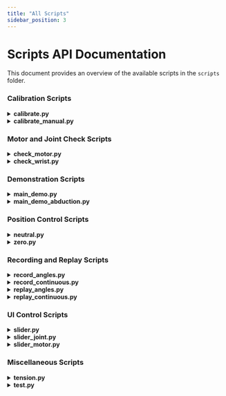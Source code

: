 ```yaml
---
title: "All Scripts"
sidebar_position: 3
---
```


# Scripts API Documentation

This document provides an overview of the available scripts in the `scripts` folder.

### Calibration Scripts

<details>
<summary><strong>calibrate.py</strong></summary>

Calibrates the ORCA Hand. This script reads the calibration sequence from the hand's configuration and applies it.

Args:
- <strong>model_path</strong> (<strong>str</strong>) – Path to the orcahand model folder (e.g., `/path/to/orcahand_v1_right`).

<strong>Example:</strong>
```bash
python scripts/calibrate.py /path/to/orcahand_v1_right
```
</details>

<details>
<summary><strong>calibrate_manual.py</strong></summary>

Manually calibrates the ORCA Hand. This script guides the user through a manual calibration process.

<strong>Args:</strong>
- <strong>model_path</strong> (<strong>str</strong>) – Path to the orcahand model folder (e.g., `/path/to/orcahand_v1_right`).

<strong>Example:</strong>
```bash
python scripts/calibrate_manual.py /path/to/orcahand_v1_right
```
</details>

### Motor and Joint Check Scripts

<details>
<summary><strong>check_motor.py</strong></summary>

Checks a specific motor (ID 2) by setting its operating mode to current-based position control, enabling torque, and then incrementally increasing its target position. It prints the current and target positions. This script appears to be hardcoded for a specific motor and setup.

<strong>Args:</strong>
- None

<strong>Example:</strong>
```bash
python scripts/check_motor.py
```
</details>

<details>
<summary><strong>check_wrist.py</strong></summary>

Checks the wrist motor (ID 2) by setting its operating mode to position control, enabling torque, and then incrementally increasing its target position. It prints the current and target positions. This script also appears to be hardcoded for a specific motor and setup.

<strong>Args:</strong>
- None

<strong>Example:</strong>
```bash
python scripts/check_wrist.py
```
</details>

### Demonstration Scripts

<details>
<summary><strong>main_demo.py</strong></summary>

Runs a demonstration of the ORCA Hand, making the fingers perform a wave-like motion. It initializes the hand, defines joint ranges, and then continuously updates joint positions to create the animation. The script uses a hardcoded model path.

<strong>Args:<strong>
- None

<strong>Example:<strong>
```bash
python scripts/main_demo.py
```
</details>

<details>
<summary><strong>main_demo_abduction.py</strong></summary>

Runs a demonstration of the ORCA Hand, similar to `main_demo.py`, but with a focus on abduction movements. It initializes the hand, defines joint ranges, and then continuously updates joint positions. The script uses a hardcoded model path.

<strong>Args:<strong>
- None

<strong>Example:<strong>
```bash
python scripts/main_demo_abduction.py
```
</details>

### Position Control Scripts

<details>
<summary><strong>neutral.py</strong></summary>

Moves the ORCA Hand to its neutral (home) position. It connects to the hand, enables torque, sets the neutral position, and then disables torque and disconnects.

<strong>Args:<strong>
- <strong>model_path<strong> (<strong>str<strong>) – Path to the hand model directory.

<strong>Example:<strong>
```bash
python scripts/neutral.py /path/to/orcahand_v1_right
```
</details>

<details>
<summary><strong>zero.py</strong></summary>

Moves the wrist joint (motor 17, typically the last motor ID) incrementally. It connects to the hand, enables torque, and then enters a loop to slightly increase the position of the last motor. The script seems to be intended for testing or fine-tuning the wrist motor.

<strong>Args:<strong>
- <strong>model_path<strong> (<strong>str<strong>) – Path to the orcahand model folder (e.g., `/path/to/orcahand_v1_right`).

<strong>Example:<strong>
```bash
python scripts/zero.py /path/to/orcahand_v1_right
```
</details>

### Recording and Replay Scripts

<details>
<summary><strong>record_angles.py</strong></summary>

Records a sequence of joint angle waypoints for the ORCA Hand. The user is prompted to press Enter to capture each waypoint. The recorded sequence is saved to a YAML file. This script uses a hardcoded model path.

<strong>Args:<strong>
- None (prompts for filename internally)

<strong>Example:<strong>
```bash
python scripts/record_angles.py
# Then enter the desired filename when prompted.
```
</details>

<details>
<summary><strong>record_continuous.py</strong></summary>

Continuously records joint angles from the ORCA Hand at a specified frequency and for an optional duration. The data is saved to a YAML file.

<strong>Args:<strong>
- <strong>model_path<strong> (<strong>str<strong>) – Path to the OrcaHand model.
- <strong>--frequency<strong> (<strong>float<strong>) – Sampling frequency in Hz (default: 50.0).
- <strong>--duration<strong> (<strong>float<strong>) – Recording duration in seconds (optional, records indefinitely if not set).
- <strong>--output_dir<strong> (<strong>str<strong>) – Directory to save the output file (default: ".").

<strong>Example:<strong>
```bash
python scripts/record_continuous.py /path/to/orcahand_v1_right --frequency 100 --duration 10 --output_dir ./replay_sequences
# Then enter a prefix for the filename when prompted.
```
</details>

<details>
<summary><strong>replay_angles.py</strong></summary>

Replays a recorded sequence of hand movements (waypoints) from a YAML file. It interpolates between waypoints for smooth motion.

<strong>Args:<strong>
- <strong>model_path<strong> (<strong>str<strong>) – Path to the orcahand model folder.
- <strong>--step_time<strong> (<strong>float<strong>) – Timestep for interpolation (default: 0.02).

<strong>Example:<strong>
```bash
python scripts/replay_angles.py /path/to/orcahand_v1_right --step_time 0.01
# Then enter the filename of the replay sequence when prompted.
```
</details>

<details>
<summary><strong>replay_continuous.py</strong></summary>

Replays continuously recorded hand joint movements from a YAML file. It attempts to match the original sampling frequency.

<strong>Args:<strong>
- <strong>model_path<strong> (<strong>str<strong>) – Path to the OrcaHand model folder.
- <strong>replay_file<strong> (<strong>str<strong>) – YAML file containing the recorded angles and metadata.

<strong>Example:<strong>
```bash
python scripts/replay_continuous.py /path/to/orcahand_v1_right ./replay_sequences/continuous_angles_YYYYMMDD_HHMMSS.yaml
```
</details>

### UI Control Scripts

<details>
<summary><strong>slider.py</strong></summary>

Provides a Tkinter-based GUI with sliders to control each joint of the ORCA Hand individually. It allows enabling/disabling torque and displays current joint values. This script uses a hardcoded model path ("models").

<strong>Args:<strong>
- None

<strong>Example:<strong>
```bash
python scripts/slider.py
```
</details>

<details>
<summary><strong>slider_joint.py</strong></summary>

Provides a Tkinter-based GUI with sliders to control each joint of the ORCA Hand. Similar to `slider.py` but takes the hand model path as an argument.

<strong>Args:<strong>
- <strong>hand_path<strong> (<strong>str<strong>) – Path to the hand model directory.

<strong>Example:<strong>
```bash
python scripts/slider_joint.py /path/to/orcahand_v1_right
```
</details>

<details>
<summary><strong>slider_motor.py</strong></summary>

Provides a Tkinter-based GUI with sliders to control each motor of the ORCA Hand individually. This allows for direct motor position control rather than joint-level control.

<strong>Args:<strong>
- <strong>hand_path<strong> (<strong>str<strong>) – Path to the hand model directory.

<strong>Example:<strong>
```bash
python scripts/slider_motor.py /path/to/orcahand_v1_right
```
</details>

### Miscellaneous Scripts

<details>
<summary><strong>tension.py</strong></summary>

Enables torque on the ORCA Hand and holds the current position, effectively creating tension in the tendons. The script runs until interrupted (Ctrl+C).

<strong>Args:<strong>
- <strong>model_path<strong> (<strong>str<strong>) – Path to the orcahand model folder.

<strong>Example:<strong>
```bash
python scripts/tension.py /path/to/orcahand_v1_left
```
</details>

<details>
<summary><strong>test.py</strong></summary>

A test script that connects to the ORCA Hand, enables torque, sets a specific pose for the index finger's MCP joint and middle finger's PIP joint, waits for 2 seconds, disables torque, and disconnects. This script appears to use a default `OrcaHand()` initialization, which might rely on a default model path or configuration.

<strong>Args:<strong>
- None

<strong>Example:<strong>
```bash
python scripts/test.py
```
</details>

